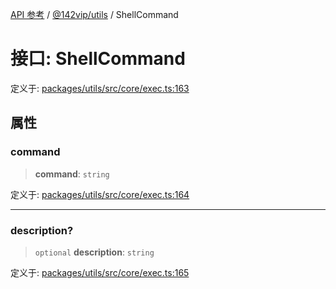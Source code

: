 [API 参考](../wiki/Home) / [@142vip/utils](../wiki/@142vip.utils) / ShellCommand

# 接口: ShellCommand

定义于: [packages/utils/src/core/exec.ts:163](https://github.com/142vip/core-x/blob/567cadf3a9f5104aada595325cfb94d08a88f92f/packages/utils/src/core/exec.ts#L163)

## 属性

### command

> **command**: `string`

定义于: [packages/utils/src/core/exec.ts:164](https://github.com/142vip/core-x/blob/567cadf3a9f5104aada595325cfb94d08a88f92f/packages/utils/src/core/exec.ts#L164)

***

### description?

> `optional` **description**: `string`

定义于: [packages/utils/src/core/exec.ts:165](https://github.com/142vip/core-x/blob/567cadf3a9f5104aada595325cfb94d08a88f92f/packages/utils/src/core/exec.ts#L165)
